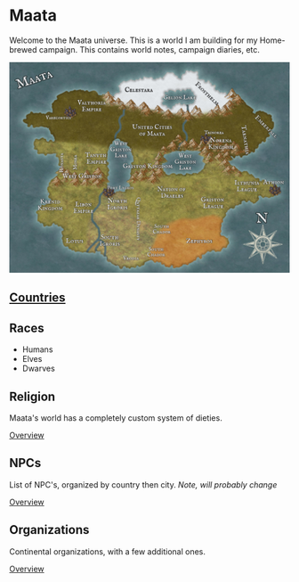 # Maata
Welcome to the Maata universe. This is a world I am building for my Home-brewed campaign. This contains world notes, campaign diaries, etc.

![Maata's world map](./Images/Maata-World-Map.jpg "The Continent of Maata")

## [Countries](countries/home.html)

## Races
- Humans
- Elves
- Dwarves

## Religion
Maata's world has a completely custom system of dieties. 

[Overview](religion/home.html)

## NPCs
List of NPC's, organized by country then city.
*Note, will probably change*

[Overview](npc/home.html)

## Organizations
Continental organizations, with a few additional ones.

[Overview](organizations/home.html)
